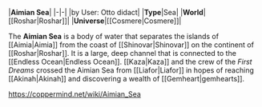 |**Aimian Sea**|
|-|-|
|by User: Otto didact|
|**Type**|Sea|
|**World**|[[Roshar\|Roshar]]|
|**Universe**|[[Cosmere\|Cosmere]]|

The **Aimian Sea** is a body of water that separates the islands of [[Aimia\|Aimia]] from the coast of [[Shinovar\|Shinovar]] on the continent of [[Roshar\|Roshar]]. It is a large, deep channel that is connected to the [[Endless Ocean\|Endless Ocean]].
[[Kaza\|Kaza]] and the crew of the *First Dreams* crossed the Aimian Sea from [[Liafor\|Liafor]] in hopes of reaching [[Akinah\|Akinah]] and discovering a wealth of [[Gemheart\|gemhearts]].



https://coppermind.net/wiki/Aimian_Sea